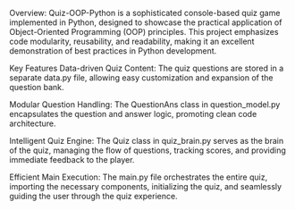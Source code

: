 Overview:
Quiz-OOP-Python is a sophisticated console-based quiz game implemented in Python, designed to showcase the practical application of Object-Oriented Programming (OOP) principles. This project emphasizes code modularity, reusability, and readability, making it an excellent demonstration of best practices in Python development.

Key Features
Data-driven Quiz Content: The quiz questions are stored in a separate data.py file, allowing easy customization and expansion of the question bank.

Modular Question Handling: The QuestionAns class in question_model.py encapsulates the question and answer logic, promoting clean code architecture.

Intelligent Quiz Engine: The Quiz class in quiz_brain.py serves as the brain of the quiz, managing the flow of questions, tracking scores, and providing immediate feedback to the player.

Efficient Main Execution: The main.py file orchestrates the entire quiz, importing the necessary components, initializing the quiz, and seamlessly guiding the user through the quiz experience.
